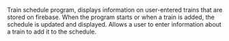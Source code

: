 Train schedule program, displays information on user-entered trains that are stored on firebase. When the program starts or when a train is added, the schedule is updated and displayed. Allows a user to enter information about a train to add it to the schedule.